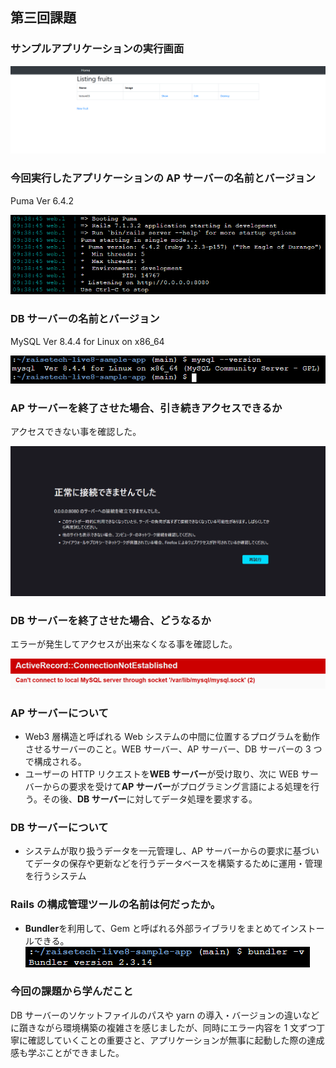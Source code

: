 ## 第三回課題

### サンプルアプリケーションの実行画面

![アプリケーション実行](images/lecture03-SampleApp.png)

### 今回実行したアプリケーションの AP サーバーの名前とバージョン

Puma Ver 6.4.2

![APサーバーの名前とバージョン](images\Puma-v6.4.2.png)

### DB サーバーの名前とバージョン

MySQL Ver 8.4.4 for Linux on x86_64

![DBサーバーの名前とバージョン](images\mysql-v8.4.4.png)

### AP サーバーを終了させた場合、引き続きアクセスできるか

アクセスできない事を確認した。

![APサーバーを終了](images\ap_server-termination.png)

### DB サーバーを終了させた場合、どうなるか

エラーが発生してアクセスが出来なくなる事を確認した。

![DBサーバーを終了](images\mysql-shutdown.png)

### AP サーバーについて

- Web3 層構造と呼ばれる Web システムの中間に位置するプログラムを動作させるサーバーのこと。WEB サーバー、AP サーバー、DB サーバーの 3 つで構成される。
- ユーザーの HTTP リクエストを**WEB サーバー**が受け取り、次に WEB サーバーからの要求を受けて**AP サーバー**がプログラミング言語による処理を行う。その後、**DB サーバー**に対してデータ処理を要求する。

### DB サーバーについて

- システムが取り扱うデータを一元管理し、AP サーバーからの要求に基づいてデータの保存や更新などを行うデータベースを構築するために運用・管理を行うシステム

### Rails の構成管理ツールの名前は何だったか。

- **Bundler**を利用して、Gem と呼ばれる外部ライブラリをまとめてインストールできる。
  ![bundler](images\bundler-v2.3.14.png)

### 今回の課題から学んだこと

DB サーバーのソケットファイルのパスや yarn の導入・バージョンの違いなどに躓きながら環境構築の複雑さを感じましたが、同時にエラー内容を 1 文ずつ丁寧に確認していくことの重要さと、アプリケーションが無事に起動した際の達成感も学ぶことができました。
